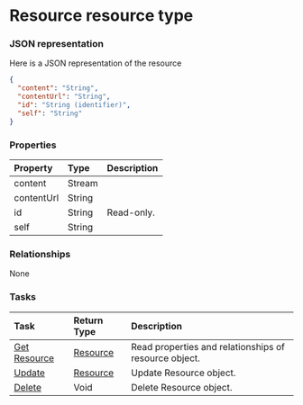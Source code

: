# Resource resource type



### JSON representation

Here is a JSON representation of the resource

```json
{
  "content": "String",
  "contentUrl": "String",
  "id": "String (identifier)",
  "self": "String"
}

```
### Properties
| Property	   | Type	|Description|
|:---------------|:--------|:----------|
|content|Stream||
|contentUrl|String||
|id|String| Read-only.|
|self|String||

### Relationships
None


### Tasks

| Task		   | Return Type	|Description|
|:---------------|:--------|:----------|
|[Get Resource](../api/resource_get.md) | [Resource](resource.md) |Read properties and relationships of resource object.|
|[Update](../api/resource_update.md) | [Resource](resource.md)	|Update Resource object. |
|[Delete](../api/resource_delete.md) | Void	|Delete Resource object. |
<!-- uuid: 76e48aef-3d73-482f-a83d-60090939e825\n2015-10-09 15:13:51 UTC -->